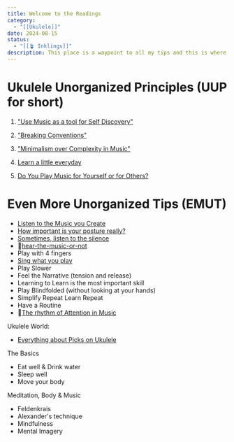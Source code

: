 ```yaml
---
title: Welcome to the Readings  
category:
  - "[[Ukulele]]"
date: 2024-08-15
status:
  - "[[🪴 Inklings]]"
description: This place is a waypoint to all my tips and this is where most of the writing is happening, it's a long process that requires lots of thinking, editing, reviewing & publishing. It'll keep evolving over time.
---
```

# Ukulele Unorganized Principles (UUP for short)

1. ["Use Music as a tool for Self Discovery" ](/notes/freeexpression)

2. ["Breaking Conventions" ](/notes/conventions)

3. ["Minimalism over Complexity in Music"](/notes/minimalism)

4. [Learn a little everyday](/notes/guide-learning)

5. [Do You Play Music for Yourself or for Others?](/notes/guide-internal-vs-external)
# Even More Unorganized Tips (EMUT)

- [Listen to the Music you Create](/notes/listen) 
- [How important is your posture really?](/notes/posture)
- [Sometimes, listen to the silence](/notes/listen-to-the-silence)
- 📝[hear-the-music-or-not](/notes/hear-the-music-or-not)
- Play with 4 fingers
- [Sing what you play](/notes/sing-what-you-hear) 
- Play Slower
- Feel the Narrative (tension and release)
- Learning to Learn is the most important skill 
- Play Blindfolded (without looking at your hands)
- Simplify Repeat Learn Repeat 
- Have a Routine
- 📝[The rhythm of Attention in Music](/notes/attention-in-music)


Ukulele World:
- [Everything about Picks on Ukulele](/notes/pick)


The Basics
- Eat well & Drink water
- Sleep well
- Move your body 



Meditation, Body & Music
- Feldenkrais
- Alexander's technique
- Mindfulness
- Mental Imagery 